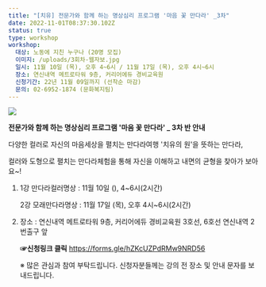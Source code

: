 ```yaml
---
title: "[치유] 전문가와 함께 하는 명상심리 프로그램 '마음 꽃 만다라' _3차"
date: 2022-11-01T08:37:30.102Z
status: true
type: workshop
workshop:
  대상: 노동에 지친 누구나 (20명 모집)
  이미지: /uploads/3회차-웹자보.jpg
  일시: 11월 10일 (목), 오후 4~6시 / 11월 17일 (목), 오후 4시~6시
  장소: 연신내역 메트로타워 9층, 커리어에듀 경비교육원
  신청기간: 22년 11월 09일까지 (선착순 마감)
  문의: 02-6952-1874 (문화복지팀)
---
```

![](/uploads/3회차-웹자보.jpg)

**전문가와 함께 하는 명상심리 프로그램 '마음 꽃 만다라' _ 3차 반 안내**

 다양한 컬러로 자신의 마음세상을 펼치는 만다라여행 '치유의 원'을 뜻하는 만다라,

 컬러와 도형으로 펼치는 만다라체험을 통해 자신을 이해하고 내면의 균형을 찾아가 보아요~!

1. 1강 만다라컬러명상 :  11월 10일 (),  4~6시(2시간)

   2강 모래만다라명상 :  11월 17일 (목), 오후 4시~6시(2시간)


2. 장소 : 연신내역 메트로타워 9층, 커리어에듀 경비교육원
             3호선, 6호선 연신내역 2번출구 앞

   **☞신청링크 클릭**  https://forms.gle/hZKcUZPdRMw9NRD56

    ※ 많은 관심과 참여 부탁드립니다.  신청자분들께는 강의 전 장소 및 안내 문자를 보내드립니다.